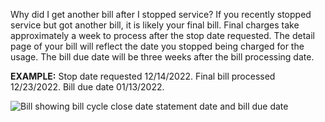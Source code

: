 Why did I get another bill after I stopped service?
If you recently stopped service but got another bill, it is likely your final
bill. Final charges take approximately a week to process after the stop date
requested. The detail page of your bill will reflect the date you stopped
being charged for the usage. The bill due date will be three weeks after the
bill processing date.

**EXAMPLE:** Stop date requested 12/14/2022. Final bill processed 12/23/2022.
Bill due date 01/13/2022.

![Bill showing bill cycle close date statement date and bill due
date](/servlet/rtaImage?eid=ka08Y000000GB7a&feoid=00N1M00000FFYIt&refid=0EM8Y00000BDrE7)



